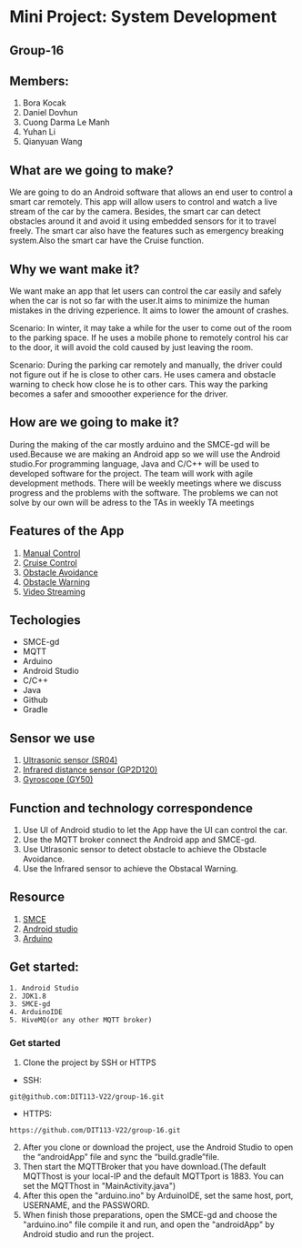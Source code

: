 # Mini Project: System Development

## Group-16
## Members:

1. Bora Kocak
2. Daniel Dovhun
3. Cuong Darma Le Manh
4. Yuhan Li
5. Qianyuan Wang



## What are we going to make?
We are going to do an Android software that allows an end user to control a smart car remotely. This app will allow users to control and watch a live stream of the car by the camera. Besides, the smart car can detect obstacles around it and avoid it using embedded sensors for it to travel freely. The smart car also have the features such as emergency breaking system.Also the smart car have the Cruise function.



## Why we want make it? 
We want make an app that let users can control the car easily and safely when the car is not so far with the user.It aims to minimize the human mistakes in the driving ezperience. It aims to lower the amount of crashes.
  
  Scenario:
    In winter, it may take a while for the user to come out of the room to the parking space. If he uses a mobile phone to remotely control his car to the door, it will avoid the cold caused by just leaving the room.
   
   Scenario:
    During the parking car remotely and manually, the driver could not figure out if he is close to other cars. He uses camera and obstacle warning to check how close he is to other cars. This way the parking becomes a safer and smooother experience for the driver.

 ## How are we going to make it?
During the making of the car mostly arduino and the SMCE-gd will be used.Because we are making an Android app so we will use the Android studio.For programming language, Java and C/C++ will be used to developed software for the project.
The team will work with agile development methods. There will be weekly meetings where we discuss progress and the problems with the software. The problems we can not solve by our own will be adress to the TAs in weekly TA meetings

## Features of the App

1. [Manual Control](https://github.com/DIT113-V22/group-16/wiki/Milestone-2#milestone-2-manual-control)
2. [Cruise Control](https://github.com/DIT113-V22/group-16/wiki/Milestone-2#milestone-2-cruise-control)
3. [Obstacle Avoidance](https://github.com/DIT113-V22/group-16/wiki/Milestone-1#milestone-1-obstacle-avoidance)
4. [Obstacle Warning](https://github.com/DIT113-V22/group-16/wiki/Milestone-1#milestone-2-obstacle-warning)
5. [Video Streaming](https://github.com/DIT113-V22/group-16/wiki/Milestone-3#milestone-3-video-streaming)

## Techologies
* SMCE-gd
* MQTT
* Arduino
* Android Studio
* C/C++
* Java
* Github
* Gradle
## Sensor we use
1. [Ultrasonic sensor (SR04)](https://github.com/ItJustWorksTM/smce-gd/wiki/Vehicle-Capabilities#ultrasonic-distance-sensor)
2. [Infrared distance sensor (GP2D120)](https://github.com/ItJustWorksTM/smce-gd/wiki/Vehicle-Capabilities#infrared-distance-sensor)
3. [Gyroscope (GY50)](https://github.com/ItJustWorksTM/smce-gd/wiki/Vehicle-Capabilities#gyroscope)
## Function and technology correspondence
1. Use UI of Android studio to let the App have the UI can control the car.
2. Use the MQTT broker connect the Android app and SMCE-gd.
3. Use Utlrasonic sensor to detect obstacle to achieve the Obstacle Avoidance.
4. Use the Infrared sensor to achieve the Obstacal Warning.
## Resource
1. [SMCE](https://github.com/ItJustWorksTM/smce-gd/releases)
2. [Android studio](https://developer.android.com/studio)
3. [Arduino](https://www.arduino.cc/en/software)

## Get started:
```
1. Android Studio
2. JDK1.8
3. SMCE-gd
4. ArduinoIDE
5. HiveMQ(or any other MQTT broker)
```
### Get started
1. Clone the project by SSH or HTTPS
* SSH:
```
git@github.com:DIT113-V22/group-16.git
```
* HTTPS:
```
https://github.com/DIT113-V22/group-16.git
```
2. After you clone or download the project, use the Android Studio to open the “androidApp” file and sync the “build.gradle”file.
3. Then start the MQTTBroker that you have download.(The default MQTThost is your local-IP and the default MQTTport is 1883. You can set the MQTThost in "MainActivity.java")
4. After this open the "arduino.ino" by ArduinoIDE, set the same host, port, USERNAME, and the PASSWORD.
5. When finish those preparations, open the SMCE-gd and choose the "arduino.ino" file compile it and run, and open the "androidApp" by Android studio and run the project.
 
